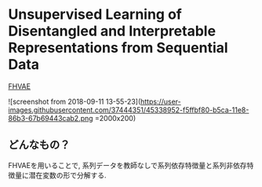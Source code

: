 # Unsupervised Learning of Disentangled and Interpretable Representations from Sequential Data
[FHVAE](https://arxiv.org/pdf/1709.07902.pdf)

![screenshot from 2018-09-11 13-55-23](https://user-images.githubusercontent.com/37444351/45338952-f5ffbf80-b5ca-11e8-86b3-67b69443cab2.png =2000x200)

## どんなもの？
FHVAEを用いることで, 系列データを教師なしで系列依存特徴量と系列非依存特徴量に潜在変数の形で分解する. 
